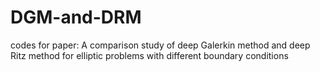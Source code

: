 # DGM-and-DRM
codes for paper: A comparison study of deep Galerkin method and deep Ritz method for elliptic problems with different boundary conditions
